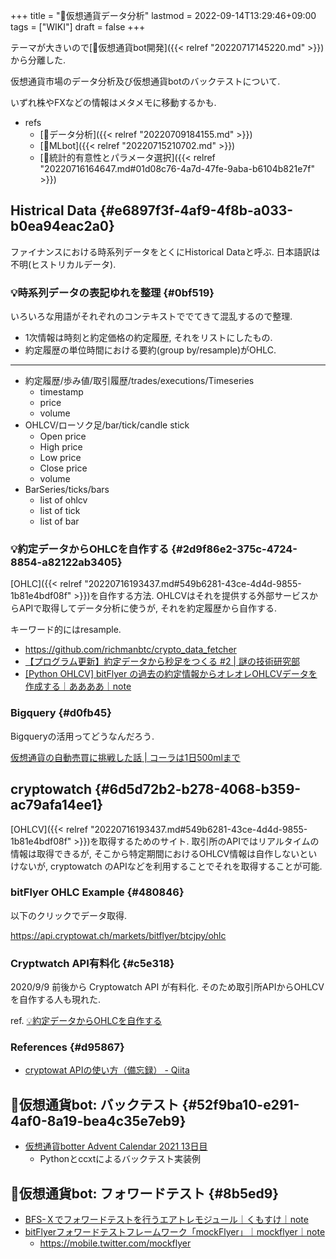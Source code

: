 +++
title = "📝仮想通貨データ分析"
lastmod = 2022-09-14T13:29:46+09:00
tags = ["WIKI"]
draft = false
+++

テーマが大きいので[📝仮想通貨bot開発]({{< relref "20220717145220.md" >}})から分離した.

仮想通貨市場のデータ分析及び仮想通貨botのバックテストについて.

いずれ株やFXなどの情報はメタメモに移動するかも.

-   refs
    -   [📝データ分析]({{< relref "20220709184155.md" >}})
    -   [📝MLbot]({{< relref "20220715210702.md" >}})
    -   [📍統計的有意性とパラメータ選択]({{< relref "20220716164647.md#01d08c76-4a7d-47fe-9aba-b6104b821e7f" >}})


## Histrical Data {#e6897f3f-4af9-4f8b-a033-b0ea94eac2a0}

ファイナンスにおける時系列データをとくにHistorical Dataと呼ぶ. 日本語訳は不明(ヒストリカルデータ).


### 💡時系列データの表記ゆれを整理 {#0bf519}

いろいろな用語がそれぞれのコンテキストででてきて混乱するので整理.

-   1次情報は時刻と約定価格の約定履歴, それをリストにしたもの.
-   約定履歴の単位時間における要約(group by/resample)がOHLC.

---

-   約定履歴/歩み値/取引履歴/trades/executions/Timeseries
    -   timestamp
    -   price
    -   volume
-   OHLCV/ローソク足/bar/tick/candle stick
    -   Open price
    -   High price
    -   Low price
    -   Close price
    -   volume
-   BarSeries/ticks/bars
    -   list of ohlcv
    -   list of tick
    -   list of bar


### 💡約定データからOHLCを自作する {#2d9f86e2-375c-4724-8854-a82122ab3405}

[OHLC]({{< relref "20220716193437.md#549b6281-43ce-4d4d-9855-1b81e4bdf08f" >}})を自作する方法. OHLCVはそれを提供する外部サービスからAPIで取得してデータ分析に使うが, それを約定履歴から自作する.

キーワード的にはresample.

-   <https://github.com/richmanbtc/crypto_data_fetcher>
-   [【プログラム更新】約定データから秒足をつくる #2 | 謎の技術研究部](https://www.ultra-noob.com/blog/2020/61/)
-   [[Python OHLCV] bitFlyer の過去の約定情報からオレオレOHLCVデータを作成する｜ああああ｜note](https://note.com/17num/n/nd8dd899d9de2)


### Bigquery {#d0fb45}

Bigqueryの活用ってどうなんだろう.

[仮想通貨の自動売買に挑戦した話 | コーラは1日500mlまで](https://t-kuni-tech.com/2021/05/29/%E4%BB%AE%E6%83%B3%E9%80%9A%E8%B2%A8%E3%81%AE%E8%87%AA%E5%8B%95%E5%A3%B2%E8%B2%B7%E3%81%AB%E6%8C%91%E6%88%A6%E3%81%97%E3%81%9F%E8%A9%B1/)


## cryptowatch {#6d5d72b2-b278-4068-b359-ac79afa14ee1}

[OHLCV]({{< relref "20220716193437.md#549b6281-43ce-4d4d-9855-1b81e4bdf08f" >}})を取得するためのサイト. 取引所のAPIではリアルタイムの情報は取得できるが, そこから特定期間におけるOHLCV情報は自作しないといけないが, cryptowatch
のAPIなどを利用することでそれを取得することが可能.


### bitFlyer OHLC Example {#480846}

以下のクリックでデータ取得.

<https://api.cryptowat.ch/markets/bitflyer/btcjpy/ohlc>


### Cryptwatch API有料化 {#c5e318}

2020/9/9 前後から Cryptowatch API が有料化. そのため取引所APIからOHLCVを自作する人も現れた.

ref. [💡約定データからOHLCを自作する](#2d9f86e2-375c-4724-8854-a82122ab3405)


### References {#d95867}

-   [cryptowat APIの使い方（備忘録） - Qiita](https://qiita.com/iw_at_t/items/73e3201aa091a04ff248)


## 📝仮想通貨bot: バックテスト {#52f9ba10-e291-4af0-8a19-bea4c35e7eb9}

-   [仮想通貨botter Advent Calendar 2021 13日目](https://notebooks.githubusercontent.com/view/ipynb?color_mode=auto&commit=9476f9aadaa0d6db1547daf1165d74051bb0441c&enc_url=68747470733a2f2f7261772e67697468756275736572636f6e74656e742e636f6d2f676973742f7368696e7365697461726f2f35316235393864313239356632343464363334643138663639646331636637322f7261772f393437366639616164616130643664623135343764616631313635643734303531626230343431632f63727970746f2d616476656e742d63616c656e6465722d323032312e6970796e62&logged_in=false&nwo=shinseitaro%2F51b598d1295f244d634d18f69dc1cf72&path=crypto-advent-calender-2021.ipynb&repository_id=113519075&repository_type=Gist)
    -   Pythonとccxtによるバックテスト実装例


## 📝仮想通貨bot: フォワードテスト {#8b5ed9}

-   [BFS-Ｘでフォワードテストを行うエアトレモジュール｜くもすけ｜note](https://note.com/kunmosky1/n/nbe793f9addda)
-   [bitFlyerフォワードテストフレームワーク「mockFlyer」｜mockflyer｜note](https://note.com/mockflyer/n/ned260720efbb)
    -   <https://mobile.twitter.com/mockflyer>
